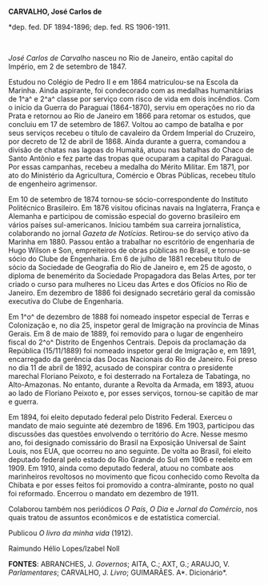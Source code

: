 **CARVALHO, José Carlos de**

\*dep. fed. DF 1894-1896; dep. fed. RS 1906-1911.

 

*José Carlos de Carvalho* nasceu no Rio de Janeiro, então capital do
Império, em 2 de setembro de 1847.

Estudou no Colégio de Pedro II e em 1864 matriculou-se na Escola da
Marinha. Ainda aspirante, foi condecorado com as medalhas humanitárias
de 1^a^ e 2^a^ classe por serviço com risco de vida em dois incêndios.
Com o início da Guerra do Paraguai (1864-1870), serviu em operações no
rio da Prata e retornou ao Rio de Janeiro em 1866 para retomar os
estudos, que concluiu em 17 de setembro de 1867. Voltou ao campo de
batalha e por seus serviços recebeu o título de cavaleiro da Ordem
Imperial do Cruzeiro, por decreto de 12 de abril de 1868. Ainda durante
a guerra, comandou a divisão de chatas nas lagoas do Humaitá, atuou nas
batalhas do Chaco de Santo Antônio e fez parte das tropas que ocuparam a
capital do Paraguai. Por essas campanhas, recebeu a medalha do Mérito
Militar. Em 1871, por ato do Ministério da Agricultura, Comércio e Obras
Públicas, recebeu título de engenheiro agrimensor.

Em 10 de setembro de 1874 tornou-se sócio-correspondente do Instituto
Politécnico Brasileiro. Em 1876 visitou oficinas navais na Inglaterra,
França e Alemanha e participou de comissão especial do governo
brasileiro em vários países sul-americanos. Iniciou também sua carreira
jornalística, colaborando no jornal *Gazeta de Notícias*. Retirou-se do
serviço ativo da Marinha em 1880. Passou então a trabalhar no escritório
de engenharia de Hugo Wilson e Son, empreiteiros de obras públicas no
Brasil, e tornou-se sócio do Clube de Engenharia. Em 6 de julho de 1881
recebeu título de sócio da Sociedade de Geografia do Rio de Janeiro e,
em 25 de agosto, o diploma de benemérito da Sociedade Propagadora das
Belas Artes, por ter criado o curso para mulheres no Liceu das Artes e
dos Ofícios no Rio de Janeiro. Em dezembro de 1886 foi designado
secretário geral da comissão executiva do Clube de Engenharia.

Em 1^o^ de dezembro de 1888 foi nomeado inspetor especial de Terras e
Colonização e, no dia 25, inspetor geral de Imigração na província de
Minas Gerais. Em 8 de maio de 1889, foi removido para o lugar de
engenheiro fiscal do 2^o^ Distrito de Engenhos Centrais. Depois da
proclamação da República (15/11/1889) foi nomeado inspetor geral de
Imigração e, em 1891, encarregado da gerência das Docas Nacionais do Rio
de Janeiro. Foi preso no dia 11 de abril de 1892, acusado de conspirar
contra o presidente marechal Floriano Peixoto, e foi desterrado na
Fortaleza de Tabatinga, no Alto-Amazonas. No entanto, durante a Revolta
da Armada, em 1893, atuou ao lado de Floriano Peixoto e, por esses
serviços, tornou-se capitão de mar e guerra.

Em 1894, foi eleito deputado federal pelo Distrito Federal. Exerceu o
mandato de maio seguinte até dezembro de 1896. Em 1903, participou das
discussões das questões envolvendo o território do Acre. Nesse mesmo
ano, foi designado comissário do Brasil na Exposição Universal de Saint
Louis, nos EUA, que ocorreu no ano seguinte. De volta ao Brasil, foi
eleito deputado federal pelo estado do Rio Grande do Sul em 1906 e
reeleito em 1909. Em 1910, ainda como deputado federal, atuou no combate
aos marinheiros revoltosos no movimento que ficou conhecido como Revolta
da Chibata e por esses feitos foi promovido a contra-almirante, posto no
qual foi reformado. Encerrou o mandato em dezembro de 1911.

Colaborou também nos periódicos *O País*, *O Dia* e *Jornal do
Comércio*, nos quais tratou de assuntos econômicos e de estatística
comercial.

Publicou *O livro da minha vida* (1912).

Raimundo Hélio Lopes/Izabel Noll

**FONTES**: ABRANCHES, J. *Governos*; AITA, C.; AXT, G.; ARAUJO, V.
*Parlamentares*; CARVALHO, J. *Livro*; GUIMARÃES. A*. Dicionário*.
